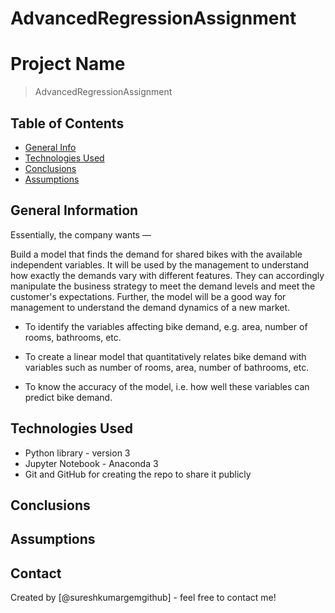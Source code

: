 # AdvancedRegressionAssignment
# Project Name
> AdvancedRegressionAssignment


## Table of Contents
* [General Info](#general-information)
* [Technologies Used](#technologies-used)
* [Conclusions](#conclusions)
* [Assumptions](#assumptions)

<!-- You can include any other section that is pertinent to your problem -->

## General Information
Essentially, the company wants —

Build a model that finds the demand for shared bikes with the available independent variables. It will be used by the management to understand how exactly the demands vary with different features. They can accordingly manipulate the business strategy to meet the demand levels and meet the customer's expectations. Further, the model will be a good way for management to understand the demand dynamics of a new market.

 - To identify the variables affecting bike demand, e.g. area, number of rooms, bathrooms, etc.

 - To create a linear model that quantitatively relates bike demand with variables such as number of rooms, area, number of bathrooms, etc.

 - To know the accuracy of the model, i.e. how well these variables can predict bike demand.

<!-- You don't have to answer all the questions - just the ones relevant to your project. -->

## Technologies Used
- Python library - version 3
- Jupyter Notebook - Anaconda 3
- Git and GitHub for creating the repo to share it publicly

<!-- As the libraries versions keep on changing, it is recommended to mention the version of library used in this project -->

## Conclusions
<!-- You don't have to answer all the questions - just the ones relevant to your project. -->

## Assumptions

## Contact
Created by [@sureshkumargemgithub] - feel free to contact me!


<!-- Optional -->
<!-- ## License -->
<!-- This project is open source and available under the [... License](). -->

<!-- You don't have to include all sections - just the one's relevant to your project -->
